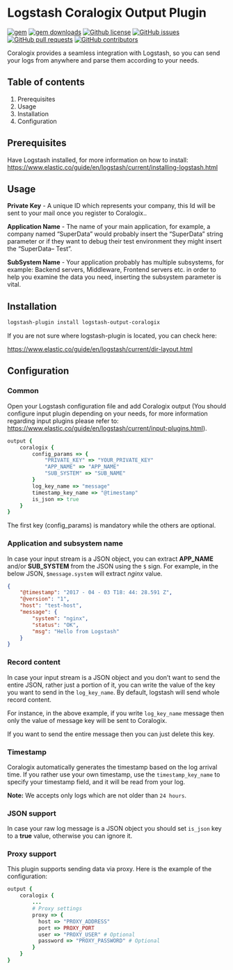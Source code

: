# Logstash Coralogix Output Plugin

[![gem](https://img.shields.io/gem/v/logstash-output-coralogix.svg?logo=ruby&logoColor=red&style=flat)](https://rubygems.org/gems/logstash-output-coralogix/)
[![gem downloads](https://img.shields.io/gem/dt/logstash-output-coralogix.svg?style=flat)](https://rubygems.org/gems/logstash-output-coralogix/)
[![Github license](https://img.shields.io/github/license/coralogix/logstash-output-coralogix.svg?logo=github&style=flat)](https://github.com/coralogix/logstash-output-coralogix/blob/master/LICENSE)
[![GitHub issues](https://img.shields.io/github/issues/coralogix/logstash-output-coralogix.svg?style=flat)](https://github.com/coralogix/logstash-output-coralogix/issues)
[![GitHub pull requests](https://img.shields.io/github/issues-pr/coralogix/logstash-output-coralogix.svg?style=flat)](https://github.com/coralogix/logstash-output-coralogix/pulls)
[![GitHub contributors](https://img.shields.io/github/contributors/coralogix/logstash-output-coralogix.svg?style=flat)](https://github.com/coralogix/logstash-output-coralogix/graphs/contributors)

Coralogix provides a seamless integration with Logstash, so you can send your logs from anywhere and parse them according to your needs.

## Table of contents

1. Prerequisites
2. Usage
3. Installation
4. Configuration

## Prerequisites

Have Logstash installed, for more information on how to install: https://www.elastic.co/guide/en/logstash/current/installing-logstash.html

## Usage

**Private Key** - A unique ID which represents your company, this Id will be sent to your mail once you register to Coralogix..

**Application Name** - The name of your main application, for example, a company named “SuperData” would probably insert the “SuperData” string parameter or if they want to debug their test environment they might insert the  “SuperData– Test”.

**SubSystem Name** - Your application probably has multiple subsystems, for example: Backend servers, Middleware, Frontend servers etc. in order to help you examine the data you need, inserting the subsystem parameter is vital.

## Installation

```bash
logstash-plugin install logstash-output-coralogix
```

If you are not sure where logstash-plugin is located, you can check here:

https://www.elastic.co/guide/en/logstash/current/dir-layout.html

## Configuration

### Common

Open your Logstash configuration file and add Coralogix output (You should configure input plugin depending on your needs, for more information regarding input plugins please refer to: https://www.elastic.co/guide/en/logstash/current/input-plugins.html).

```ruby
output {
    coralogix {
        config_params => {
            "PRIVATE_KEY" => "YOUR_PRIVATE_KEY"
            "APP_NAME" => "APP_NAME"
            "SUB_SYSTEM" => "SUB_NAME"
        }
        log_key_name => "message"
        timestamp_key_name => "@timestamp"
        is_json => true
    }
}
```

The first key (config_params) is mandatory while the others are optional.

### Application and subsystem name

In case your input stream is a JSON object, you can extract **APP_NAME** and/or **SUB_SYSTEM** from the JSON using the `$` sign. For example, in the below JSON, `$message.system` will extract *nginx* value.

```json
{
    "@timestamp": "2017 - 04 - 03 T18: 44: 28.591 Z",
    "@version": "1",
    "host": "test-host",
    "message": {
        "system": "nginx",
        "status": "OK",
        "msg": "Hello from Logstash"
    }
}
```

### Record content

In case your input stream is a JSON object and you don’t want to send the entire JSON, rather just a portion of it, you can write the value of the key you want to send in the `log_key_name`. By default, logstash will send whole record content.

For instance, in the above example, if you write `log_key_name` message then only the value of message key will be sent to Coralogix.

If you want to send the entire message then you can just delete this key.

### Timestamp

Coralogix automatically generates the timestamp based on the log arrival time. If you rather use your own timestamp, use the `timestamp_key_name` to specify your timestamp field, and it will be read from your log.

**Note:** We accepts only logs which are not older than `24 hours`.

### JSON support

In case your raw log message is a JSON object you should set `is_json` key to a **true** value, otherwise you can ignore it.

### Proxy support

This plugin supports sending data via proxy. Here is the example of the configuration:

```ruby
output {
    coralogix {
        ...
        # Proxy settings
        proxy => {
          host => "PROXY_ADDRESS"
          port => PROXY_PORT
          user => "PROXY_USER" # Optional
          password => "PROXY_PASSWORD" # Optional
        } 
    }
}
```
